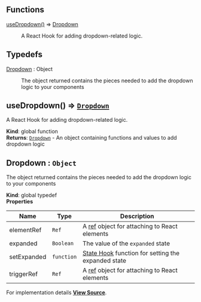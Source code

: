 ## Functions

<dl>
<dt><a href="#useDropdown">useDropdown()</a> ⇒ <inlineCode><a href="#Dropdown">Dropdown</a></inlineCode></dt>
<dd>

A React Hook for adding dropdown-related logic.

</dd>
</dl>

## Typedefs

<dl>
<dt><a href="#Dropdown">Dropdown</a> : <inlineCode>Object</inlineCode></dt>
<dd>

The object returned contains the pieces needed to add the dropdown logic to your components

</dd>
</dl>

<a name="useDropdown" id="useDropdown"></a>

## useDropdown() ⇒ [`Dropdown`](#Dropdown)

A React Hook for adding dropdown-related logic.

**Kind**: global function  
**Returns**: [`Dropdown`](#Dropdown) - An object containing functions and values to add dropdown logic  
<a name="Dropdown" id="Dropdown"></a>

## Dropdown : `Object`

The object returned contains the pieces needed to add the dropdown logic to your components

**Kind**: global typedef  
**Properties**

| Name        | Type       | Description                                                                                     |
| ----------- | ---------- | ----------------------------------------------------------------------------------------------- |
| elementRef  | `Ref`      | A [ref](https://reactjs.org/docs/refs-and-the-dom.html) object for attaching to React elements  |
| expanded    | `Boolean`  | The value of the `expanded` state                                                               |
| setExpanded | `function` | [State Hook](https://reactjs.org/docs/hooks-state.html) function for setting the expanded state |
| triggerRef  | `Ref`      | A [ref](https://reactjs.org/docs/refs-and-the-dom.html) object for attaching to React elements  |

For implementation details [**View Source**](https://github.com/magento/pwa-studio/blob/develop/packages/peregrine/lib/hooks/useDropdown.js).
